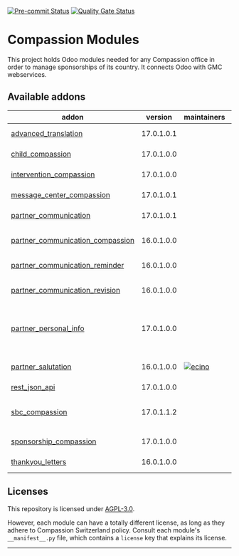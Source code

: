 <!-- /!\ Non OCA Context : Set here the badge of your runbot / runboat instance. -->

[![Pre-commit Status](https://github.com/CompassionCH/compassion-modules/actions/workflows/pre-commit.yml/badge.svg?branch=14.0)](https://github.com/CompassionCH/compassion-modules/actions/workflows/pre-commit.yml?query=branch%3A14.0)
[![Quality Gate Status](https://sonarcloud.io/api/project_badges/measure?project=CompassionCH_compassion-modules&metric=alert_status)](https://sonarcloud.io/summary/new_code?id=CompassionCH_compassion-modules)

<!-- /!\ Non OCA Context : Set here the badge of your translation instance. -->

<!-- /!\ do not modify above this line -->

# Compassion Modules

This project holds Odoo modules needed for any Compassion office in order to manage
sponsorships of its country. It connects Odoo with GMC webservices.

<!-- /!\ do not modify below this line -->

<!-- prettier-ignore-start -->

[//]: # (addons)

Available addons
----------------
addon | version | maintainers | summary
--- | --- | --- | ---
[advanced_translation](advanced_translation/) | 17.0.1.0.1 |  | Advanced Translation
[child_compassion](child_compassion/) | 17.0.1.0.0 |  | Compassion Children
[intervention_compassion](intervention_compassion/) | 17.0.1.0.0 |  | Compassion Interventions
[message_center_compassion](message_center_compassion/) | 17.0.1.0.1 |  | Compassion Connect
[partner_communication](partner_communication/) | 17.0.1.0.1 |  | Partner Communication
[partner_communication_compassion](partner_communication_compassion/) | 16.0.1.0.0 |  | Compassion Partner Communications
[partner_communication_reminder](partner_communication_reminder/) | 16.0.1.0.0 |  | Reminder features
[partner_communication_revision](partner_communication_revision/) | 16.0.1.0.0 |  | Partner Communication Revisions
[partner_personal_info](partner_personal_info/) | 17.0.1.0.0 |  | Adds a tab on partners for showing personal information
[partner_salutation](partner_salutation/) | 16.0.1.0.0 | [![ecino](https://github.com/ecino.png?size=30px)](https://github.com/ecino) | Adds a salutation field on partners
[rest_json_api](rest_json_api/) | 17.0.1.0.0 |  | REST Json API
[sbc_compassion](sbc_compassion/) | 17.0.1.1.2 |  | SBC - Supporter to Participant Communication
[sponsorship_compassion](sponsorship_compassion/) | 17.0.1.0.0 |  | Compassion Sponsorships
[thankyou_letters](thankyou_letters/) | 16.0.1.0.0 |  | Thank You Letters

[//]: # (end addons)

<!-- prettier-ignore-end -->

## Licenses

This repository is licensed under [AGPL-3.0](LICENSE).

However, each module can have a totally different license, as long as they adhere to
Compassion Switzerland policy. Consult each module's `__manifest__.py` file, which
contains a `license` key that explains its license.

---

<!-- /!\ Non OCA Context : Set here the full description of your organization. -->
